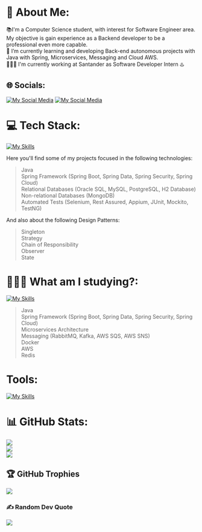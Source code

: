

# 💫 About Me:
📚I'm a Computer Science student, with interest for Software Engineer area. My objective is gain experience as a Backend developer to be a professional even more capable.<br>🌱 I’m currently learning and developing Back-end autonomous projects with Java with Spring, Microservices, Messaging and Cloud AWS.<br> 🧑🏾‍💻 I'm currently working at Santander as Software Developer Intern ♨️


## 🌐 Socials:
[![My Social Media](https://skillicons.dev/icons?i=instagram)](https://instagram.com/gb_alves6) [![My Social Media](https://skillicons.dev/icons?i=linkedin)](https://www.linkedin.com/in/gabriel-henrique-alves-dev/) 


# 💻 Tech Stack:
[![My Skills](https://skillicons.dev/icons?i=java,spring,rabbitmq,docker,postgres,mysql,mongodb)](https://skillicons.dev)

Here you'll find some of my projects focused in the following technologies:
> Java <br>
> Spring Framework (Spring Boot, Spring Data, Spring Security, Spring Cloud) <br>
> Relational Databases (Oracle SQL, MySQL, PostgreSQL, H2 Database) <br>
> Non-relational Databases (MongoDB) <br>
> Automated Tests (Selenium, Rest Assured, Appium, JUnit, Mockito, TestNG) 

And also about the following Design Patterns:
> Singleton <br>
> Strategy <br>
> Chain of Responsibility <br>
> Observer <br>
> State

# 🧑🏾‍💻 What am I studying?:
[![My Skills](https://skillicons.dev/icons?i=java,spring,docker,aws,rabbitmq,kafka,redis)](https://skillicons.dev)
> Java <br>
> Spring Framework (Spring Boot, Spring Data, Spring Security, Spring Cloud) <br>
> Microservices Architecture <br>
> Messaging (RabbitMQ, Kafka, AWS SQS, AWS SNS) <br>
> Docker <br>
> AWS <br>
> Redis

# Tools:
[![My Skills](https://skillicons.dev/icons?i=idea,vscode,postman,gitlab,github,git)](https://skillicons.dev)

# 📊 GitHub Stats:
![](https://github-readme-stats.vercel.app/api?username=gb-alves03&theme=tokyonight&hide_border=false&include_all_commits=true&count_private=true)<br/>
![](https://github-readme-streak-stats.herokuapp.com/?user=gb-alves03&theme=tokyonight&hide_border=false)<br/>
![](https://github-readme-stats.vercel.app/api/top-langs/?username=gb-alves03&theme=tokyonight&hide_border=false&include_all_commits=true&count_private=true&layout=compact)<br>



## 🏆 GitHub Trophies
![](https://github-profile-trophy.vercel.app/?username=gb-alves03&theme=radical&no-frame=false&no-bg=false&margin-w=4)

### ✍️ Random Dev Quote
![](https://quotes-github-readme.vercel.app/api?type=horizontal&theme=radical)
